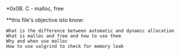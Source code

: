 *0x0B. C - malloc, free

**this file's objective isto know:
   
    What is the difference between automatic and dynamic allocation
    What is malloc and free and how to use them
    Why and when use malloc
    How to use valgrind to check for memory leak

